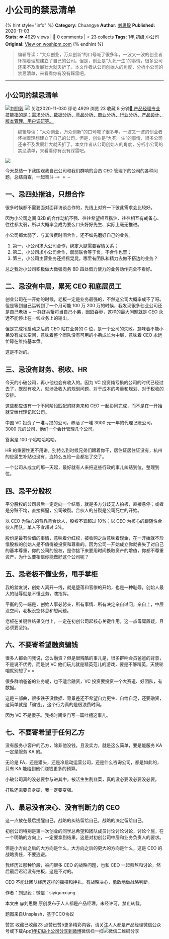 # 小公司的禁忌清单
{% hint style="info" %}
**Category:** Chuangye
**Author:** [刘思毅](https://www.woshipm.com/u/863324)
**Published:** 2020-11-03  
**Stats:** 👁️ 4929 views | 💬 0 comments | ⭐ 23 collects
**Tags:** 1年,初级,小公司
**Original:** [View on woshipm.com](https://www.woshipm.com/chuangye/4241738.html)
{% endhint %}
> 编辑导读：“大众创业，万众创新”的口号喊了很多年，一波又一波的创业者怀揣着理想建立了自己的公司。但是，创业是“九死一生”的事情，很多公司还来不及发展壮大就夭折了。本文作者从公司创始人的角度，分析小公司的禁忌清单，来看看你有没有踩雷吧。

---

## 小公司的禁忌清单

[![](https://image.woshipm.com/wp-files/2020/05/MfQx29k2GRS9ztdj1Hhz.jpg!/both/72x72)](https://www.woshipm.com/u/863324)[刘思毅](https://www.woshipm.com/u/863324) ![](https://static.woshipm.com/tag/1101_1@2x.png) 关注2020-11-030 评论 4929 浏览 23 收藏 8 分钟[🔗 产品经理专业技能指的是：需求分析、数据分析、竞品分析、商业分析、行业分析、产品设计、版本管理、用户调研等。](https://ke.qidianla.com/courses/90pm)

> 编辑导读：“大众创业，万众创新”的口号喊了很多年，一波又一波的创业者怀揣着理想建立了自己的公司。但是，创业是“九死一生”的事情，很多公司还来不及发展壮大就夭折了。本文作者从公司创始人的角度，分析小公司的禁忌清单，来看看你有没有踩雷吧。

![](https://image.woshipm.com/wp-files/2020/11/YBsuSdUnRTPmgN0OKLlY.jpg)

今天总结一下我围观我自己公司和我们群响的会员 CEO 管理下的公司的各种问题，总结自查，一起奋斗 -=  =  –

## 一、忌四处揩油，只想合作

很多时候都不需要面对面拜访谈合作的，先线上对齐一下彼此需求会比较好。

因为小公司之间 B2B 的合作动机不强、往往希望相互揩油、往往相互有戒备心、往往都太弱，所以大概率会成为要么口头好好先生、实际上毫无推进。

小公司都太弱了，与其浪费时间合作，还不如先磨好自己的业务。

1.  第一，小公司求大公司合作，绑定大腿需要客情关系；
2.  第二，小公司求小公司合作，弱弱联合等于负，不合作也罢；
3.  第三，小公司主营业务还摇摇晃晃，哪里有团队和精力去做不搭边的业务？

总之我对小公司积极做大做强商务 BD 四处借力使力的业务动作完全不看好。

## 二、忌没有中层，累死 CEO 和底层员工

创业公司在一开始的时候，老板一定是业务最强的，不然这公司大概率成不了呀。但是等到自己运转到了一个月可能 100 万 200 万的时候，我发现很多创业公司还是自己老板 + 一群虾兵蟹将当自己小弟，囫囵吞枣，这样的最大问题就是 CEO 永远不能停止在一线业务上的输出。

但是完成冷启动之后的 CEO 站在业务的 C 位，是一个公司的失败。意味着不能小弟没有成长空间，意味着整个团队没有可用的小弟成长为中层，意味着 CEO 永远忙碌在维持基本盘。

这是不对的。

## 三、忌没有财务、税收、HR

今天的小破公司，再小他也会有收入的。因为 VC 投资纯亏损的公司的时代已经过去了，既然有收入，就涉及收入的规划问题、对于成本的考量和规划、对于税收的安排。

这些都应该有一个不同阶段匹配的财务来和 CEO 一起协同完成，而不是在一开始就交给代理记账公司。

中国 VC 投资了一堆亏损的公司，养活了一堆 3000 元一年的代理记账公司，3000 元的公司，他们一个会计管理几个公司。

答案是 100 个哈哈哈哈哈。

HR 的重要性更不用讲，别特么到时候兄弟们跟着你干，居住证居住证没有，杭州的应届生补贴也没有，连特么五险一金都忘了交了。

一个公司从成立的那一天起，最好就有人来把这些行政的事儿纠结到位，整理到位。

## 四、忌平分股权

平分股权的公司最后一定走向一个结局，就是多方分歧无人拍板，直接悬停；或者是分赃不均，直接撕逼，公司破裂。合伙人的分裂是公司死亡的开始。

以 CEO 为轴心的背靠背合伙人，股权不宜超过 10%；以 CEO 为核心的跟随性合伙人团队，单人不宜超过 3%。

股份是最有价值的事情，意味着分红权，被收购之后意味着现金，在一开始就不珍惜股权的创始人是不值得被投资和尊重的。因为公司一开始成立你就丧失了对自己的基本尊重，你的公司的股权，是你接下来要用时间换取资产的增值，你都不尊重资产，为什么要相信你能做好这个公司呢？

## 五、忌老板不懂业务，甩手掌柜

我的盆友说，创始人离开一线，就是堕落和官僚的开始，也是一种耻辱，创始人最大的耻辱就是不懂业务，瞎指挥。

平衡的另一端是，创始人事必躬亲，所有事情、所有决定亲自过问，亲自上，中层没空间，老板没空休息和想问题。

老板在关键性结果交付上，一定在初创公司起核心关键作用，这一点毋庸置疑，且必须要坚持。

## 六、不要寄希望融资骗钱

很多人都会问我说，怎么融资？但是很残酷的事儿是，很多群响会员爸爸的背景，不是说不优秀，而是说 VC 他们玩儿就是精英范儿的游戏，要是不够精英，天使轮咱就别想了= =

很多群响爸爸的业务呢，也不适合融资，VC 投资要投资一个大赛道、好团队，有数据。

这是三部曲，很多铁子没数据、背景差还不希望自力更生、自给自足，还要融资，这简单就是「骗钱」，这个行为真的是很浪费时间。

因为 VC 不是傻子。我找时间专门写一篇吐槽这事儿。

## 七、不要寄希望于任何乙方

没有服务小客户的乙方，除非他没钱，且没实力，就是这么简单，要是能服务 KA 一定是服务 KA 的。

无论是 FA，还是猎头，还是冷启动运营公司，还是什么咨询公司，都是如此的，只有 KA 能给到他们赚钱更多的预算。

小破公司真的没必要参与进其中，被活生生割韭菜，真的没必要没必要没必要。

打铁还需要自身硬，我一定要变强。

## 八、最忌没有决心、没有判断力的 CEO

这一点放在最后提醒自己，战略的纠结留给自己，战略的决定留给自己。

初创公司特别是第一次创业的同学总希望和团队成员讨论讨论讨论，讨论个屁，在一个明确的方向上，一定要拿到结果，这是对初创公司中层和业务负责人的要求。

但是小方向之后的大方向是什么，大方向之后的更大的方向是什么，这是 CEO 的战略责任，不要逃避。

我经历过那种阶段，被问很多 CEO 的战略问题，也和 CEO 一起煎熬和讨论，然后最后迟迟没有拍板，这是不对的。

CEO 不能让团队经历这样的摇摆和挣扎，有战略决心，勇敢地做战略判断。

作者：刘思毅；微信：siyiqunxiang

本文由 @刘思毅 原创发布于人人都是产品经理。未经许可，禁止转载。

题图来自Unsplash，基于CCO协议

赞赏 收藏已收藏23 点赞已赞5更多精彩内容，请关注人人都是产品经理微信公众号或下载App[1年](https://www.woshipm.com/tag/1%e5%b9%b4)[初级](https://www.woshipm.com/tag/%e5%88%9d%e7%ba%a7)[小公司](https://www.woshipm.com/tag/%e5%b0%8f%e5%85%ac%e5%8f%b8)[分享到微博](https://service.weibo.com/share/share.php?appkey=2775287854&title=小公司的禁忌清单&url=https://www.woshipm.com/chuangye/4241738.html&pic=https://image.woshipm.com/wp-files/2020/11/YBsuSdUnRTPmgN0OKLlY.jpg)微信扫一扫![微信二维码](https://api.pwmqr.com/qrcode/create/?url=https://www.woshipm.com/chuangye/4241738.html)分享